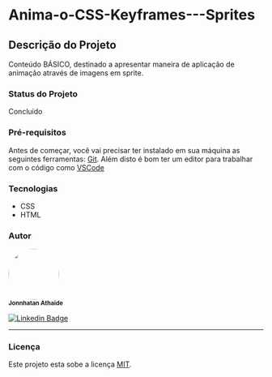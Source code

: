 # Anima-o-CSS-Keyframes---Sprites

## Descrição do Projeto

Conteúdo BÁSICO, destinado a apresentar maneira de aplicação de animação através de imagens em sprite.

### Status do Projeto

Concluído

### Pré-requisitos

Antes de começar, você vai precisar ter instalado em sua máquina as seguintes ferramentas:
[Git](https://git-scm.com).
Além disto é bom ter um editor para trabalhar com o código como [VSCode](https://code.visualstudio.com/)

### Tecnologias

- CSS
- HTML

### Autor

<a href="https://github.com/JonnyAthaide">
 <img style="border-radius: 50%;" src="https://avatars.githubusercontent.com/u/17204654?s=400&v=4" width="100px;" alt=""/>
 <br />
 <sub><b>Jonnhatan Athaide</b></sub>
 <br />

[![Linkedin Badge](https://img.shields.io/badge/-Jonnhatan-blue?style=flat-square&logo=Linkedin&logoColor=white&link=https://www.linkedin.com/in/jonnhatan-athaide-2a676374/)](https://www.linkedin.com/in/jonnhatan-athaide-2a676374/)

---

### Licença

Este projeto esta sobe a licença [MIT](./LICENSE).
